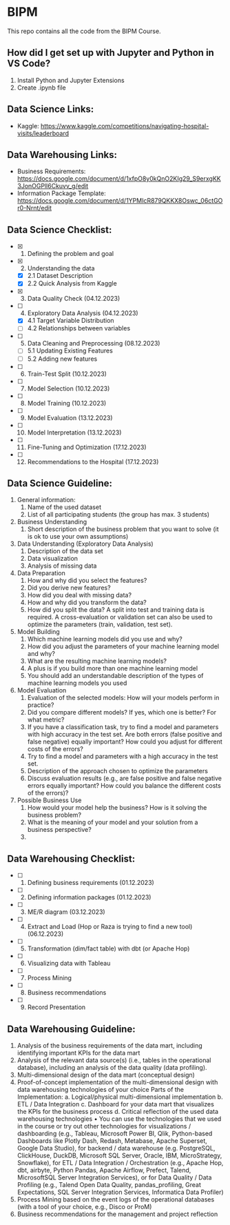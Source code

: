 # BIPM

This repo contains all the code from the BIPM Course.

## How did I get set up with Jupyter and Python in VS Code?

1. Install Python and Jupyter Extensions
2. Create .ipynb file

## Data Science Links:
- Kaggle: https://www.kaggle.com/competitions/navigating-hospital-visits/leaderboard

## Data Warehousing Links: 
- Business Requirements: https://docs.google.com/document/d/1xfpO8y0kQnO2KIg29_S9erxgKK3JonOGPll6Ckuvv_g/edit
- Information Package Template:
https://docs.google.com/document/d/1YPMIcR879QKKX8Oswc_06ctGOr0-Nrnt/edit

## Data Science Checklist:

- [x] 1. Defining the problem and goal
- [x] 2. Understanding the data
  - [x] 2.1 Dataset Description
  - [x] 2.2 Quick Analysis from Kaggle
- [x] 3. Data Quality Check (04.12.2023)
- [ ] 4. Exploratory Data Analysis (04.12.2023)
  - [x] 4.1 Target Variable Distribution 
  - [ ] 4.2 Relationships between variables
- [ ] 5. Data Cleaning and Preprocessing (08.12.2023)
  - [ ] 5.1 Updating Existing Features
  - [ ] 5.2 Adding new features
- [ ] 6. Train-Test Split (10.12.2023)
- [ ] 7. Model Selection (10.12.2023)
- [ ] 8. Model Training (10.12.2023)
- [ ] 9. Model Evaluation (13.12.2023)
- [ ] 10. Model Interpretation (13.12.2023)
- [ ] 11. Fine-Tuning and Optimization (17.12.2023)
- [ ] 12. Recommendations to the Hospital (17.12.2023)

## Data Science Guideline:

1. General information:
   1. Name of the used dataset
   2. List of all participating students (the group has max. 3 students)
2. Business Understanding
   1. Short description of the business problem that you want to solve (it is ok to use your own assumptions)
3. Data Understanding (Exploratory Data Analysis)
   1. Description of the data set
   2. Data visualization
   3. Analysis of missing data
4. Data Preparation
   1. How and why did you select the features?
   2. Did you derive new features?
   3. How did you deal with missing data?
   4. How and why did you transform the data?
   5. How did you split the data?
     A split into test and training data is required.
     A cross-evaluation or validation set can also be used to optimize the parameters (train, validation, test set).
5. Model Building
   1. Which machine learning models did you use and why?
   2. How did you adjust the parameters of your machine learning model and why?
   3. What are the resulting machine learning models?
   4. A plus is if you build more than one machine learning model
   5. You should add an understandable description of the types of machine learning models you used
6. Model Evaluation
   1. Evaluation of the selected models: How will your models perform in practice?
   2. Did you compare different models? If yes, which one is better? For what metric?
   3. If you have a classification task, try to find a model and parameters with high accuracy in the test set. Are both errors (false positive and false negative) equally important? How could you adjust for different costs of the errors?
   4. Try to find a model and parameters with a high accuracy in the test set.
   5. Description of the approach chosen to optimize the parameters
   6. Discuss evaluation results (e.g., are false positive and false negative errors equally important? How could you balance the different costs of the errors)?
7. Possible Business Use
   1. How would your model help the business? How is it solving the business problem?
   2. What is the meaning of your model and your solution from a business perspective?
   3. 

## Data Warehousing Checklist:

- [ ] 1. Defining business requirements  (01.12.2023)
- [ ] 2. Defining information packages (01.12.2023)
- [ ] 3. ME/R diagram (03.12.2023)
- [ ] 4. Extract and Load (Hop or Raza is trying to find a new tool) (06.12.2023)
- [ ] 5. Transformation (dim/fact table) with dbt (or Apache Hop)
- [ ] 6. Visualizing data with Tableau
- [ ] 7. Process Mining
- [ ] 8. Business recommendations
- [ ] 9. Record Presentation

## Data Warehousing Guideline:

1. Analysis of the business requirements of the data mart, including identifying important KPIs
for the data mart
2. Analysis of the relevant data source(s) (i.e., tables in the operational database), including an
analysis of the data quality (data profiling).
3. Multi-dimensional design of the data mart (conceptual design)
4. Proof-of-concept implementation of the multi-dimensional design with data warehousing
technologies of your choice
Parts of the Implementation:
a. Logical/physical multi-dimensional implementation
b. ETL / Data Integration
c. Dashboard for your data mart that visualizes the KPIs for the business process
d. Critical reflection of the used data warehousing technologies
• You can use the technologies that we used in the course or try out other technologies for
visualizations / dashboarding (e.g., Tableau, Microsoft Power BI, Qlik, Python-based
Dashboards like Plotly Dash, Redash, Metabase, Apache Superset, Google Data
Studio), for backend / data warehouse (e.g. PostgreSQL, ClickHouse, DuckDB, Microsoft
SQL Server, Oracle, IBM, MicroStrategy, Snowflake), for ETL / Data Integration /
Orchestration (e.g., Apache Hop, dbt, airbyte, Python Pandas, Apache Airflow, Prefect,
Talend, MicrosoftSQL Server Integration Services), or for Data Quality / Data Profiling
(e.g., Talend Open Data Quality, pandas_profiling, Great Expectations, SQL Server
Integration Services, Informatica Data Profiler)
5. Process Mining based on the event logs of the operational databases (with a tool of your
choice, e.g., Disco or ProM)
6. Business recommendations for the management and project reflection
